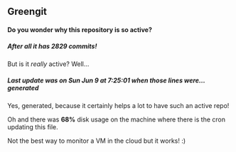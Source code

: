 ## Greengit

#### Do you wonder why this repository is so active?

##### After all it has 2829 commits!

But is it *really* active? Well...

##### Last update was on Sun Jun 9 at 7:25:01 when those lines were... generated

Yes, generated, because it certainly helps a lot to have such an active repo!

Oh and there was **68%** disk usage on the machine
where there is the cron updating this file.

Not the best way to monitor a VM in the cloud but it works! :)
